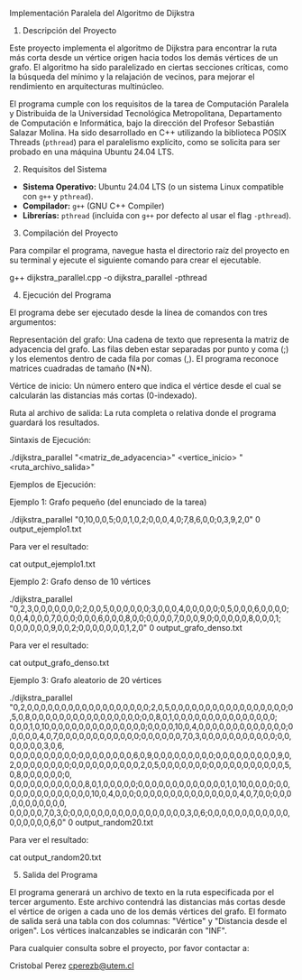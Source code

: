 Implementación Paralela del Algoritmo de Dijkstra

1. Descripción del Proyecto

Este proyecto implementa el algoritmo de Dijkstra para encontrar la ruta más corta desde un vértice origen hacia todos los demás vértices de un grafo. 
El algoritmo ha sido paralelizado en ciertas secciones críticas, como la búsqueda del mínimo y la relajación de vecinos, para mejorar el rendimiento en arquitecturas multinúcleo.

El programa cumple con los requisitos de la tarea de Computación Paralela y Distribuida de la Universidad Tecnológica Metropolitana, Departamento de Computación e Informática, 
bajo la dirección del Profesor Sebastián Salazar Molina. Ha sido desarrollado en C++ utilizando la biblioteca POSIX Threads (`pthread`) para el paralelismo explícito, 
como se solicita para ser probado en una máquina Ubuntu 24.04 LTS.

2. Requisitos del Sistema

* **Sistema Operativo:** Ubuntu 24.04 LTS (o un sistema Linux compatible con `g++` y `pthread`).
* **Compilador:** `g++` (GNU C++ Compiler)
* **Librerías:** `pthread` (incluida con `g++` por defecto al usar el flag `-pthread`).

3. Compilación del Proyecto

Para compilar el programa, navegue hasta el directorio raíz del proyecto en su terminal y ejecute el siguiente comando para crear el ejecutable.

g++ dijkstra_parallel.cpp -o dijkstra_parallel -pthread

4. Ejecución del Programa

El programa debe ser ejecutado desde la línea de comandos con tres argumentos:

Representación del grafo: Una cadena de texto que representa la matriz de adyacencia del grafo. Las filas deben estar separadas por punto y coma (;) y los elementos dentro de cada fila 
por comas (,). El programa reconoce matrices cuadradas de tamaño (N*N).

Vértice de inicio: Un número entero que indica el vértice desde el cual se calcularán las distancias más cortas (0-indexado).

Ruta al archivo de salida: La ruta completa o relativa donde el programa guardará los resultados.

Sintaxis de Ejecución:

./dijkstra_parallel "<matriz_de_adyacencia>" <vertice_inicio> "<ruta_archivo_salida>"

Ejemplos de Ejecución:

Ejemplo 1: Grafo pequeño (del enunciado de la tarea) 

./dijkstra_parallel "0,10,0,0,5;0,0,1,0,2;0,0,0,4,0;7,8,6,0,0;0,3,9,2,0" 0 output_ejemplo1.txt

Para ver el resultado:

cat output_ejemplo1.txt

Ejemplo 2: Grafo denso de 10 vértices

./dijkstra_parallel "0,2,3,0,0,0,0,0,0,0;2,0,0,5,0,0,0,0,0,0;3,0,0,0,4,0,0,0,0,0;0,5,0,0,0,6,0,0,0,0;0,0,4,0,0,0,7,0,0,0;0,0,0,6,0,0,0,8,0,0;0,0,0,0,7,0,0,0,9,0;0,0,0,0,0,8,0,0,0,1;
0,0,0,0,0,0,9,0,0,2;0,0,0,0,0,0,0,1,2,0" 0 output_grafo_denso.txt

Para ver el resultado:

cat output_grafo_denso.txt

Ejemplo 3: Grafo aleatorio de 20 vértices 

./dijkstra_parallel "0,2,0,0,0,0,0,0,0,0,0,0,0,0,0,0,0,0,0,0;2,0,5,0,0,0,0,0,0,0,0,0,0,0,0,0,0,0,0,0;0,5,0,8,0,0,0,0,0,0,0,0,0,0,0,0,0,0,0,0;0,0,8,0,1,0,0,0,0,0,0,0,0,0,0,0,0,0,0,0;
0,0,0,1,0,10,0,0,0,0,0,0,0,0,0,0,0,0,0,0;0,0,0,0,10,0,4,0,0,0,0,0,0,0,0,0,0,0,0,0;0,0,0,0,0,4,0,7,0,0,0,0,0,0,0,0,0,0,0,0;0,0,0,0,0,0,7,0,3,0,0,0,0,0,0,0,0,0,0,0;0,0,0,0,0,0,0,3,0,6,
0,0,0,0,0,0,0,0,0,0;0,0,0,0,0,0,0,0,6,0,9,0,0,0,0,0,0,0,0,0;0,0,0,0,0,0,0,0,0,9,0,2,0,0,0,0,0,0,0,0;0,0,0,0,0,0,0,0,0,0,2,0,5,0,0,0,0,0,0,0;0,0,0,0,0,0,0,0,0,0,0,5,0,8,0,0,0,0,0,0;0,
0,0,0,0,0,0,0,0,0,0,0,8,0,1,0,0,0,0,0;0,0,0,0,0,0,0,0,0,0,0,0,0,1,0,10,0,0,0,0;0,0,0,0,0,0,0,0,0,0,0,0,0,0,10,0,4,0,0,0;0,0,0,0,0,0,0,0,0,0,0,0,0,0,0,4,0,7,0,0;0,0,0,0,0,0,0,0,0,0,0,
0,0,0,0,0,7,0,3,0;0,0,0,0,0,0,0,0,0,0,0,0,0,0,0,0,0,3,0,6;0,0,0,0,0,0,0,0,0,0,0,0,0,0,0,0,0,0,6,0" 0 output_random20.txt

Para ver el resultado:

cat output_random20.txt

5. Salida del Programa

El programa generará un archivo de texto en la ruta especificada por el tercer argumento. Este archivo contendrá las distancias más cortas desde el vértice de origen a cada uno de los 
demás vértices del grafo. El formato de salida será una tabla con dos columnas: "Vértice" y "Distancia desde el origen". Los vértices inalcanzables se indicarán con "INF".

Para cualquier consulta sobre el proyecto, por favor contactar a:

Cristobal Perez
cperezb@utem.cl

